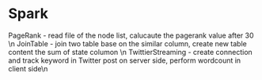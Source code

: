 # Spark
PageRank - read file of the node list, calucaute the pagerank value after 30 \n
JoinTable - join two table base on the similar column, create new table content the sum of state columon \n
TwittierStreaming - create connection and track keyword in Twitter post on server side, perform wordcount in client side\n
